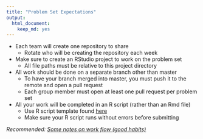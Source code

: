 ```yaml
---
title: "Problem Set Expectations"
output: 
  html_document:
    keep_md: yes
---
```




- Each team will create one repository to share
  - Rotate who will be creating the repository each week
- Make sure to create an RStudio project to work on the problem set
  - All file paths must be relative to this project directory
- All work should be done on a separate branch other than master
  - To have your branch merged into master, you must push it to the remote and open a pull request
  - Each group member must open at least one pull request per problem set
- All your work will be completed in an R script (rather than an Rmd file)
  - Use R script template found [here](https://raw.githubusercontent.com/Rucla-ed/rclass2/master/_resources/problemset/ps_template.R)
  - Make sure your R script runs without errors before submitting

*Recommended: [Some notes on work flow (good habits)](https://edquant.github.io/edh7916/lessons/intro.html#some-notes-on-work-flow-good-habits)*
